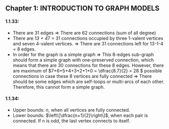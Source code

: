 ## Chapter 1:  INTRODUCTION TO GRAPH MODELS

#### 1.1.33:
- There are 31 edges => There are 62 connections (sum of all degree)
- There are 1*3 + 4*7 = 31 connections occupied by three 1-valent vertices and seven 4-valent vertices. => There are 31 connections left for 13-1-4 = 8 edges.
- In order for the graph is a simple graph => This 8-edges sub-graph should form a simple graph with one-preserved connection, which means that there are 30 connections for these 8 edges. However, there are maximum of $7+6+5+4+3+2+1+0 = \\dfrac{8.7}{2} = 28 $ possible connections in case these 8 vertices are fully connected => There should be some edges which are self-loops or multi-arcs of each other. Therefore, this cannot form a simple graph.

#### 1.1.34:
- Upper bounds: $n$, when all vertices are fully connected.
- Lower bounds: $\left\[\dfrac{n+1}{2}\right\]$, when each pair is connected. If n is odd, the last vertex connects to itself.
